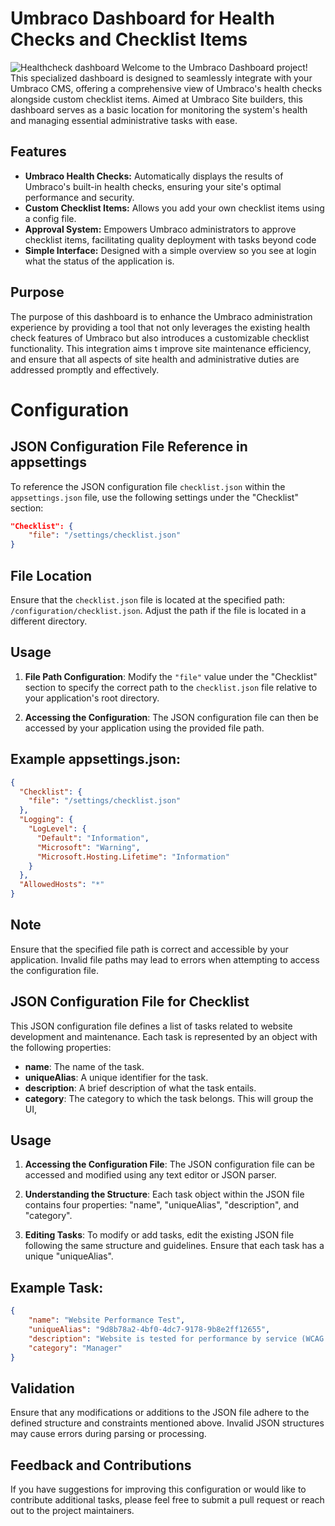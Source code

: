 # Umbraco Dashboard for Health Checks and Checklist Items

![Healthcheck dashboard]("documentation/screenshot-healthcheck.png")
Welcome to the Umbraco Dashboard project! This specialized dashboard is designed to seamlessly integrate with your Umbraco CMS, offering a comprehensive view of Umbraco's health checks alongside custom checklist items. Aimed at Umbraco Site builders, this dashboard serves as a basic location for monitoring the system's health and managing essential administrative tasks with ease.

## Features

- **Umbraco Health Checks:** Automatically displays the results of Umbraco's built-in health checks, ensuring your site's optimal performance and security.
- **Custom Checklist Items:** Allows you add your own checklist items using a config file.
- **Approval System:** Empowers Umbraco administrators to approve checklist items, facilitating quality deployment with tasks beyond code
- **Simple Interface:** Designed with a simple overview so you see at login what the status of the application is.

## Purpose

The purpose of this dashboard is to enhance the Umbraco administration experience by providing a tool that not only leverages the existing health check features of Umbraco but also introduces a customizable checklist functionality. This integration aims t improve site maintenance efficiency, and ensure that all aspects of site health and administrative duties are addressed promptly and effectively.



# Configuration

## JSON Configuration File Reference in appsettings

To reference the JSON configuration file `checklist.json` within the `appsettings.json` file, use the following settings under the "Checklist" section:

```json
"Checklist": {
    "file": "/settings/checklist.json"
}
```

## File Location

Ensure that the `checklist.json` file is located at the specified path: `/configuration/checklist.json`. Adjust the path if the file is located in a different directory.

## Usage

1. **File Path Configuration**: Modify the `"file"` value under the "Checklist" section to specify the correct path to the `checklist.json` file relative to your application's root directory.

2. **Accessing the Configuration**: The JSON configuration file can then be accessed by your application using the provided file path.

## Example appsettings.json:

```json
{
  "Checklist": {
    "file": "/settings/checklist.json"
  },
  "Logging": {
    "LogLevel": {
      "Default": "Information",
      "Microsoft": "Warning",
      "Microsoft.Hosting.Lifetime": "Information"
    }
  },
  "AllowedHosts": "*"
}
```

## Note

Ensure that the specified file path is correct and accessible by your application. Invalid file paths may lead to errors when attempting to access the configuration file.


## JSON Configuration File for Checklist

This JSON configuration file defines a list of tasks related to website development and maintenance. Each task is represented by an object with the following properties:

- **name**: The name of the task.
- **uniqueAlias**: A unique identifier for the task.
- **description**: A brief description of what the task entails.
- **category**: The category to which the task belongs. This will group the UI,

## Usage

1. **Accessing the Configuration File**: The JSON configuration file can be accessed and modified using any text editor or JSON parser.

2. **Understanding the Structure**: Each task object within the JSON file contains four properties: "name", "uniqueAlias", "description", and "category".

3. **Editing Tasks**: To modify or add tasks, edit the existing JSON file following the same structure and guidelines. Ensure that each task has a unique "uniqueAlias".


## Example Task:

```json
{
    "name": "Website Performance Test",
    "uniqueAlias": "9d8b78a2-4bf0-4dc7-9178-9b8e2ff12655",
    "description": "Website is tested for performance by service (WCAG + Pagespeed) and is OK",
    "category": "Manager"
}
```

## Validation

Ensure that any modifications or additions to the JSON file adhere to the defined structure and constraints mentioned above. Invalid JSON structures may cause errors during parsing or processing.

## Feedback and Contributions

If you have suggestions for improving this configuration or would like to contribute additional tasks, please feel free to submit a pull request or reach out to the project maintainers.

